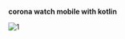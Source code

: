 **corona watch mobile with kotlin** 

![1](https://user-images.githubusercontent.com/14006513/112904432-db39bb80-90e0-11eb-97de-7239de65863a.jpg)

